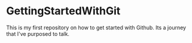 # GettingStartedWithGit
This is my first repository on how to get started with Github. Its a journey that I've purposed to talk.
